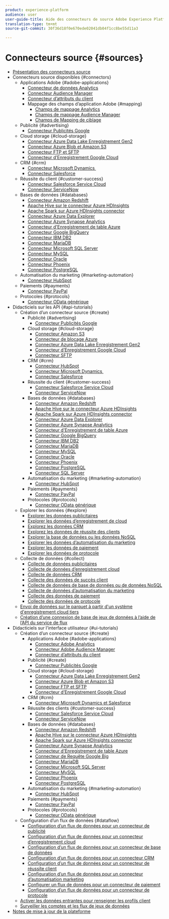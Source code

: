 ```yaml
---
product: experience-platform
audience: user
user-guide-title: Aide des connecteurs de source Adobe Experience Platform
translation-type: tm+mt
source-git-commit: 30f36d18f0e670ede02041db04f1cc8be55d11a3

---
```



# Connecteurs source {#sources}

- [Présentation des connecteurs source](home.md)
- Connecteurs source disponibles {#connectors}
   - Applications Adobe {#adobe-applications}
      - [Connecteur de données Analytics](connectors/adobe-applications/analytics.md)
      - [Connecteur Audience Manager](connectors/adobe-applications/audience-manager.md)
      - [Connecteur d’attributs du client](connectors/adobe-applications/customer-attributes.md)
      - Mappage des champs d’application Adobe {#mapping}
         - [Champs de mappage Analytics](connectors/adobe-applications/mapping/analytics.md)
         - [Champs de mappage Audience Manager](connectors/adobe-applications/mapping/audience-manager.md)
         - [Champs de Mapping de ciblage](connectors/adobe-applications/mapping/target.md)
   - Publicité {#advertising}
      - [Connecteur Publicités Google](connectors/advertising/ads.md)
   - Cloud storage {#cloud-storage}
      - [Connecteur Azure Data Lake Enregistrement Gen2](connectors/cloud-storage/adls-gen2.md)
      - [Connecteur Azure Blob et Amazon S3](connectors/cloud-storage/blob-s3.md)
      - [Connecteur FTP et SFTP](connectors/cloud-storage/ftp-sftp.md)
      - [Connecteur d’Enregistrement Google Cloud](connectors/cloud-storage/google-cloud-storage.md)
   - CRM {#crm}
      - [Connecteur Microsoft Dynamics ](connectors/crm/ms-dynamics.md)
      - [Connecteur Salesforce](connectors/crm/salesforce.md)
   - Réussite du client {#customer-success}
      - [Connecteur Salesforce Service Cloud](connectors/customer-success/salesforce-service-cloud.md)
      - [Connecteur ServiceNow](connectors/customer-success/servicenow.md)
   - Bases de données {#databases}
      - [Connecteur Amazon Redshift](connectors/databases/redshift.md)
      - [Apache Hive sur le connecteur Azure HDInsights](connectors/databases/hive.md)
      - [Apache Spark sur Azure HDInsights connector](connectors/databases/spark.md)
      - [Connecteur Azure Data Explorer](connectors/databases/data-explorer.md)
      - [Connecteur Azure Synapse Analytics](connectors/databases/synapse-analytics.md)
      - [Connecteur d&#39;Enregistrement de table Azure](connectors/databases/ats.md)
      - [Connecteur Google BigQuery](connectors/databases/bigquery.md)
      - [Connecteur IBM DB2](connectors/databases/ibm-db2.md)
      - [Connecteur MariaDB](connectors/databases/mariadb.md)
      - [Connecteur Microsoft SQL Server](connectors/databases/sql-server.md)
      - [Connecteur MySQL](connectors/databases/mysql.md)
      - [Connecteur Oracle](connectors/databases/oracle.md)
      - [Connecteur Phoenix](connectors/databases/phoenix.md)
      - [Connecteur PostgreSQL](connectors/databases/postgres.md)
   - Automatisation du marketing {#marketing-automation}
      - [Connecteur HubSpot](connectors/marketing-automation/hubspot.md)
   - Paiements {#payments}
      - [Connecteur PayPal](connectors/payments/paypal.md)
   - Protocoles {#protocols}
      - [Connecteur OData générique](connectors/protocols/odata.md)
- Didacticiels sur les API {#api-tutorials}
   - Création d’un connecteur source {#create}
      - Publicité {#advertising}
         - [Connecteur Publicités Google](tutorials/api/create/advertising/ads.md)
      - Cloud storage {#cloud-storage}
         - [Connecteur Amazon S3](tutorials/api/create/cloud-storage/s3.md)
         - [Connecteur de blocage Azure](tutorials/api/create/cloud-storage/blob.md)
         - [Connecteur Azure Data Lake Enregistrement Gen2](tutorials/api/create/cloud-storage/adls-gen2.md)
         - [Connecteur d’Enregistrement Google Cloud](tutorials/api/create/cloud-storage/google.md)
         - [Connecteur SFTP](tutorials/api/create/cloud-storage/sftp.md)
      - CRM {#crm}
         - [Connecteur HubSpot](tutorials/api/create/crm/hubspot.md)
         - [Connecteur Microsoft Dynamics ](tutorials/api/create/crm/ms-dynamics.md)
         - [Connecteur Salesforce](tutorials/api/create/crm/salesforce.md)
      - Réussite du client {#customer-success}
         - [Connecteur Salesforce Service Cloud](tutorials/api/create/customer-success/salesforce-service-cloud.md)
         - [Connecteur ServiceNow](tutorials/api/create/customer-success/servicenow.md)
      - Bases de données {#databases}
         - [Connecteur Amazon Redshift](tutorials/api/create/databases/redshift.md)
         - [Apache Hive sur le connecteur Azure HDInsights](tutorials/api/create/databases/hive.md)
         - [Apache Spark sur Azure HDInsights connector](tutorials/api/create/databases/spark.md)
         - [Connecteur Azure Data Explorer](tutorials/api/create/databases/data-explorer.md)
         - [Connecteur Azure Synapse Analytics](tutorials/api/create/databases/synapse-analytics.md)
         - [Connecteur d&#39;Enregistrement de table Azure](tutorials/api/create/databases/ats.md)
         - [Connecteur Google BigQuery](tutorials/api/create/databases/bigquery.md)
         - [Connecteur IBM DB2](tutorials/api/create/databases/ibm-db2.md)
         - [Connecteur MariaDB](tutorials/api/create/databases/mariadb.md)
         - [Connecteur MySQL](tutorials/api/create/databases/mysql.md)
         - [Connecteur Oracle](tutorials/api/create/databases/oracle.md)
         - [Connecteur Phoenix](tutorials/api/create/databases/phoenix.md)
         - [Connecteur PostgreSQL](tutorials/api/create/databases/postgres.md)
         - [Connecteur SQL Server](tutorials/api/create/databases/sql-server.md)
      - Automatisation du marketing {#marketing-automation}
         - [Connecteur HubSpot](tutorials/api/create/marketing-automation/hubspot.md)
      - Paiements {#payments}
         - [Connecteur PayPal](tutorials/api/create/payments/paypal.md)
      - Protocoles {#protocols}
         - [Connecteur OData générique](tutorials/api/create/protocols/odata.md)
   - Explorer les données {#explore}
      - [Explorer les données publicitaires](tutorials/api/explore/advertising.md)
      - [Explorer les données d’enregistrement de cloud](tutorials/api/explore/cloud-storage.md)
      - [Explorez les données CRM](tutorials/api/explore/crm.md)
      - [Explorez les données de réussite des clients](tutorials/api/explore/customer-success.md)
      - [Explorer la base de données ou les données NoSQL](tutorials/api/explore/database-nosql.md)
      - [Explorer les données d’automatisation du marketing](tutorials/api/explore/marketing-automation.md)
      - [Explorer les données de paiement](tutorials/api/explore/payments.md)
      - [Explorer les données de protocole](tutorials/api/explore/protocols.md)
   - Collecte de données {#collect}
      - [Collecte de données publicitaires](tutorials/api/collect/advertising.md)
      - [Collecte de données d’enregistrement cloud](tutorials/api/collect/cloud-storage.md)
      - [Collecte de données CRM](tutorials/api/collect/crm.md)
      - [Collecte des données de succès client](tutorials/api/collect/customer-success.md)
      - [Collecte de données de base de données ou de données NoSQL](tutorials/api/collect/database-nosql.md)
      - [Collecte de données d’automatisation du marketing](tutorials/api/collect/marketing-automation.md)
      - [Collecte des données de paiement](tutorials/api/collect/payments.md)
      - [Collecte des données de protocole](tutorials/api/collect/protocols.md)
   - [Envoi de données sur le parquet à partir d&#39;un système d&#39;enregistrement cloud tiers](tutorials/api/create-dataset-base-connection.md)
   - [Création d’une connexion de base de jeux de données à l’aide de l’API du service de flux](tutorials/api/cloud-storage-parquet.md)
- Didacticiels sur l’interface utilisateur {#ui-tutorials}
   - Création d’un connecteur source {#create}
      - Applications Adobe {#adobe-applications}
         - [Connecteur Adobe Analytics](tutorials/ui/create/adobe-applications/analytics.md)
         - [Connecteur Adobe Audience Manager](tutorials/ui/create/adobe-applications/audience-manager.md)
         - [Connecteur d’attributs du client](tutorials/ui/create/adobe-applications/customer-attributes.md)
      - Publicité {#create}
         - [Connecteur Publicités Google](tutorials/ui/create/advertising/ads.md)
      - Cloud storage {#cloud-storage}
         - [Connecteur Azure Data Lake Enregistrement Gen2](tutorials/ui/create/cloud-storage/adls-gen2.md)
         - [Connecteur Azure Blob et Amazon S3](tutorials/ui/create/cloud-storage/blob-s3.md)
         - [Connecteur FTP et SFTP](tutorials/ui/create/cloud-storage/ftp-sftp.md)
         - [Connecteur d’Enregistrement Google Cloud](tutorials/ui/create/cloud-storage/google-cloud-storage.md)
      - CRM {#crm}
         - [Connecteur Microsoft Dynamics et Salesforce](tutorials/ui/create/crm/dynamics-salesforce.md)
      - Réussite des clients {#customer-success}
         - [Connecteur Salesforce Service Cloud](tutorials/ui/create/customer-success/salesforce-service-cloud.md)
         - [Connecteur ServiceNow](tutorials/ui/create/customer-success/servicenow.md)
      - Bases de données {#databases}
         - [Connecteur Amazon Redshift](tutorials/ui/create/databases/redshift.md)
         - [Apache Hive sur le connecteur Azure HDInsights](tutorials/ui/create/databases/hive.md)
         - [Apache Spark sur Azure HDInsights connector](tutorials/ui/create/databases/spark.md)
         - [Connecteur Azure Synapse Analytics](tutorials/ui/create/databases/synapse-analytics.md)
         - [Connecteur d&#39;Enregistrement de table Azure](tutorials/ui/create/databases/ats.md)
         - [Connecteur de Requête Google Big](tutorials/ui/create/databases/bigquery.md)
         - [Connecteur MariaDB](tutorials/ui/create/databases/mariadb.md)
         - [Connecteur Microsoft SQL Server](tutorials/ui/create/databases/sql-server.md)
         - [Connecteur MySQL](tutorials/ui/create/databases/mysql.md)
         - [Connecteur Phoenix](tutorials/ui/create/databases/phoenix.md)
         - [Connecteur PostgreSQL](tutorials/ui/create/databases/postgres.md)
      - Automatisation du marketing {#marketing-automation}
         - [Connecteur HubSpot](tutorials/ui/create/marketing-automation/hubspot.md)
      - Paiements {#payments}
         - [Connecteur PayPal](tutorials/ui/create/payments/paypal.md)
      - Protocoles {#protocols}
         - [Connecteur OData générique](tutorials/ui/create/protocols/odata.md)
   - Configuration d’un flux de données {#dataflow}
      - [Configuration d’un flux de données pour un connecteur de publicité](tutorials/ui/dataflow/advertising.md)
      - [Configuration d’un flux de données pour un connecteur d’enregistrement cloud](tutorials/ui/dataflow/cloud-storage.md)
      - [Configuration d’un flux de données pour un connecteur de base de données](tutorials/ui/dataflow/databases.md)
      - [Configuration d’un flux de données pour un connecteur CRM](tutorials/ui/dataflow/crm.md)
      - [Configuration d’un flux de données pour un connecteur de réussite client](tutorials/ui/dataflow/customer-success.md)
      - [Configuration d’un flux de données pour un connecteur d’automatisation marketing](tutorials/ui/dataflow/marketing-automation.md)
      - [Configurer un flux de données pour un connecteur de paiement](tutorials/ui/dataflow/payments.md)
      - [Configuration d’un flux de données pour un connecteur de protocole](tutorials/ui/dataflow/protocols.md)
   - [Activer les données entrantes pour renseigner les profils client](tutorials/ui/profile.md)
   - [Surveiller les comptes et les flux de jeux de données](tutorials/ui/monitor.md)
- [Notes de mise à jour de la plateforme](https://www.adobe.com/go/platform-release-notes-en)
